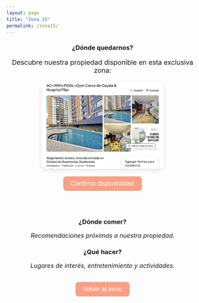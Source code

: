 ```yaml
---
layout: page
title: "Zona 15"
permalink: /zona15/
---
```


<div style="text-align: center;">

### ¿Dónde quedarnos?
<p style="font-size: 1.1rem;">Descubre nuestra propiedad disponible en esta exclusiva zona:</p>

<div style="display: flex; justify-content: center; gap: 40px; flex-wrap: wrap;">
  <div style="max-width: 320px;">
    <img src="/assets/images/zona15-1.jpg" alt="Zona 15" style="width: 100%; border-radius: 12px; box-shadow: 0 4px 12px rgba(0,0,0,0.1);">
    <br><br>
    <a href="https://www.airbnb.mx/rooms/1240146706546692001?guests=1&adults=1&s=67&unique_share_id=6b98a813-4cff-41b8-b9f9-2f85f352f2bf" target="_blank">
      <button style="background-color: #f6a085; color: white; border: none; padding: 10px 20px; border-radius: 8px; font-size: 1rem; cursor: pointer;">Confirma disponibilidad</button>
    </a>
  </div>
</div>

<br><br>

### ¿Dónde comer?
<p style="font-style: italic; font-size: 1rem;">Recomendaciones próximas a nuestra propiedad.</p>

### ¿Qué hacer?
<p style="font-style: italic; font-size: 1rem;">Lugares de interés, entretenimiento y actividades.</p>

<br>
<a href="/" style="text-decoration: none;">
  <button style="background-color: #f6a085; color: white; border: none; padding: 10px 20px; border-radius: 8px; font-size: 1rem; cursor: pointer;">Volver al inicio</button>
</a>

</div>
